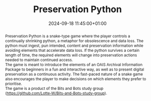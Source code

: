 ---
abstract: 'Preservation Python is a snake-type game where the player controls a continually
  shrinking python, a metaphor for obsolescence and data loss. The python must ingest,
  pun intended, content and preservation information while avoiding elements that
  accelerate data loss. If the python survives a certain length of time, the required
  elements will change into preservation actions needed to maintain continued access.


  The game is meant to introduce the elements of an OAIS Archival Information Package
  to beginners in a fun and interactive way, as well as to present digital preservation
  as a continuous activity. The fast-paced nature of a snake game also encourages
  the player to make decisions on which elements they prefer to prioritise.


  The game is a product of the Bits and Bots study group (https://github.com/Lotte-W/Bits-and-Bots-study-group).'
creators:
- Jonathan Isip
date: 2024-09-18 11:45:00+01:00
document_url: ''
grand_parent: iPRES
institutions: []
keywords:
- approaches to preservation
- start 2 preserve
landing_page_url: ''
language: eng
layout: publication
license: Creative Commons Attribution Share-Alike 4.0 (CC-BY-SA-4.0)
notes_url: https://docs.google.com/document/d/1EpqhS1yogf1EkXxEsvlrgdWsdiCqR3NlRDoxBH8bUng/edit#heading=h.aar4tupij1po
parent: iPRES 2024
publication_type: game
size: null
slides_url: ''
source_name: iPRES
stream_url: ''
title: Preservation Python
year: 2024
---